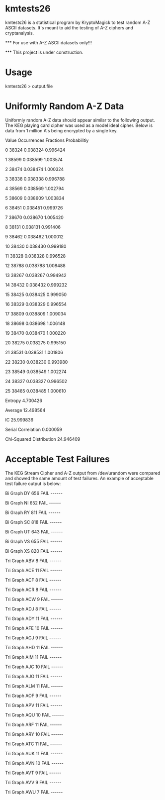 # kmtests26

kmtests26 is a statistical program by KryptoMagick to test random A-Z ASCII datasets.  It's meant to aid the testing of A-Z ciphers and cryptanalysis.

*** For use with A-Z ASCII datasets only!!!

*** This project is under construction.

# Usage

kmtests26 <filename> > output.file


# Uniformly Random A-Z Data

Uniformly random A-Z data should appear similar to the following output.  The KEG playing card cipher was used as a model ideal cipher.  Below is data from 1 million A's being encrypted by a single key.

Value  Occurrences  Fractions  Probabilitiy

  0         38324  0.038324   0.996424

  1         38599  0.038599   1.003574

  2         38474  0.038474   1.000324

  3         38338  0.038338   0.996788

  4         38569  0.038569   1.002794

  5         38609  0.038609   1.003834

  6         38451  0.038451   0.999726

  7         38670  0.038670   1.005420

  8         38131  0.038131   0.991406

  9         38462  0.038462   1.000012

 10         38430  0.038430   0.999180

 11         38328  0.038328   0.996528

 12         38788  0.038788   1.008488

 13         38267  0.038267   0.994942

 14         38432  0.038432   0.999232

 15         38425  0.038425   0.999050

 16         38329  0.038329   0.996554

 17         38809  0.038809   1.009034

 18         38698  0.038698   1.006148

 19         38470  0.038470   1.000220

 20         38275  0.038275   0.995150

 21         38531  0.038531   1.001806

 22         38230  0.038230   0.993980

 23         38549  0.038549   1.002274

 24         38327  0.038327   0.996502

 25         38485  0.038485   1.000610

Entropy 4.700426

Average 12.498564

IC 25.999836

Serial Correlation 0.000059

Chi-Squared Distribution 24.946409

# Acceptable Test Failures

The KEG Stream Cipher and A-Z output from /dev/urandom were compared and showed the same amount of test failures.  An example of acceptable test failure output is below:

Bi Graph DY 656 FAIL ------

Bi Graph NI 652 FAIL ------

Bi Graph RY 811 FAIL ------

Bi Graph SC 818 FAIL ------

Bi Graph UT 643 FAIL ------

Bi Graph VS 655 FAIL ------

Bi Graph XS 820 FAIL ------

Tri Graph ABV 8 FAIL ------

Tri Graph ACE 11 FAIL ------

Tri Graph ACF 8 FAIL ------

Tri Graph ACR 8 FAIL ------

Tri Graph ACW 9 FAIL ------

Tri Graph ADJ 8 FAIL ------

Tri Graph ADY 11 FAIL ------

Tri Graph AFE 10 FAIL ------

Tri Graph AGJ 9 FAIL ------

Tri Graph AHD 11 FAIL ------

Tri Graph AIM 11 FAIL ------

Tri Graph AJC 10 FAIL ------

Tri Graph AJO 11 FAIL ------

Tri Graph ALM 11 FAIL ------

Tri Graph AOF 9 FAIL ------

Tri Graph APV 11 FAIL ------

Tri Graph AQU 10 FAIL ------

Tri Graph ARF 11 FAIL ------

Tri Graph ARY 10 FAIL ------

Tri Graph ATC 11 FAIL ------

Tri Graph AUK 11 FAIL ------

Tri Graph AVN 10 FAIL ------

Tri Graph AVT 9 FAIL ------

Tri Graph AVV 9 FAIL ------

Tri Graph AWU 7 FAIL ------
